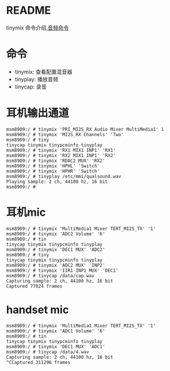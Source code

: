 # README

tinymix 命令介绍,[音频命令](https://blog.csdn.net/weixin_42082222/article/details/83276312)

# 命令

* tinymix: 查看配置混音器
* tinyplay: 播放音频
* tinycap: 录音

# 耳机输出通道

```
msm8909:/ # tinymix 'PRI_MI2S_RX Audio Mixer MultiMedia1' 1
msm8909:/ # tinymix 'MI2S_RX Channels' 'Two'
msm8909:/ # tiny
tinycap tinymix tinypcminfo tinyplay
msm8909:/ # tinymix 'RX1 MIX1 INP1' 'RX1'
msm8909:/ # tinymix 'RX2 MIX1 INP1' 'RX2'
msm8909:/ # tinymix 'RDAC2 MUX' 'RX2'
msm8909:/ # tinymix 'HPHL' 'Switch'
msm8909:/ # tinymix 'HPHR' 'Switch'
msm8909:/ # tinyplay /etc/mmi/qualsound.wav
Playing sample: 2 ch, 44100 hz, 16 bit
msm8909:/ #
```

# 耳机mic
```
msm8909:/ # tinymix 'MultiMedia1 Mixer TERT_MI2S_TX' '1'
msm8909:/ # tinymix 'ADC2 Volume' '6'
msm8909:/ # tin
tinycap tinymix tinypcminfo tinyplay
msm8909:/ # tinymix 'DEC1 MUX' 'ADC2'
msm8909:/ # tiny
tinycap tinymix tinypcminfo tinyplay
msm8909:/ # tinymix 'ADC2 MUX' 'INP2'
msm8909:/ # tinymix 'IIR1 INP1 MUX' 'DEC1'
msm8909:/ # tinycap /data/cap.wav
Capturing sample: 2 ch, 44100 hz, 16 bit
Captured 77824 frames
```

# handset mic
```
msm8909:/ # tinymix 'MultiMedia1 Mixer TERT_MI2S_TX' '1'
msm8909:/ # tinymix 'ADC1 Volume' '6'
msm8909:/ # tin
tinycap tinymix tinypcminfo tinyplay
msm8909:/ # tinymix 'DEC1 MUX' 'ADC1'
msm8909:/ # tinycap /data/4.wav
Capturing sample: 2 ch, 44100 hz, 16 bit
^CCaptured 311296 frames
```